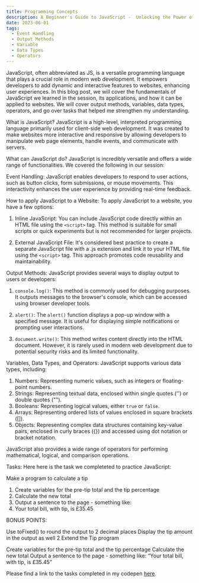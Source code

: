 ```yaml
---
title: Programming Concepts
description: A Beginner's Guide to JavaScript -  Unlocking the Power of Web Development
date: 2023-06-01
tags:
  - Event Handling
  - Output Methods
  - Variable
  - Data Types 
  - Operators
---
```


JavaScript, often abbreviated as JS, is a versatile programming language that plays a crucial role in modern web development. It empowers developers to add dynamic and interactive features to websites, enhancing user experiences. In this blog post, we will cover the fundamentals of JavaScript we learned in the session, its applications, and how it can be applied to websites. We will cover output methods, variables, data types, operators, and go over tasks that helped me strengthen my understanding.

What is JavaScript?
JavaScript is a high-level, interpreted programming language primarily used for client-side web development. It was created to make websites more interactive and responsive by allowing developers to manipulate web page elements, handle events, and communicate with servers.

What can JavaScript do?
JavaScript is incredibly versatile and offers a wide range of functionalities. We covered the following in our session:

Event Handling: JavaScript enables developers to respond to user actions, such as button clicks, form submissions, or mouse movements. This interactivity enhances the user experience by providing real-time feedback.

How to apply JavaScript to a Website:
To apply JavaScript to a website, you have a few options:

1. Inline JavaScript: You can include JavaScript code directly within an HTML file using the `<script>` tag. This method is suitable for small scripts or quick experiments but is not recommended for larger projects.

2. External JavaScript File: It's considered best practice to create a separate JavaScript file with a .js extension and link it to your HTML file using the `<script>` tag. This approach promotes code reusability and maintainability.

Output Methods:
JavaScript provides several ways to display output to users or developers:

1. `console.log()`: This method is commonly used for debugging purposes. It outputs messages to the browser's console, which can be accessed using browser developer tools.

2. `alert()`: The `alert()` function displays a pop-up window with a specified message. It is useful for displaying simple notifications or prompting user interactions.

3. `document.write()`: This method writes content directly into the HTML document. However, it is rarely used in modern web development due to potential security risks and its limited functionality.

Variables, Data Types, and Operators:
JavaScript supports various data types, including:

1. Numbers: Representing numeric values, such as integers or floating-point numbers.
2. Strings: Representing textual data, enclosed within single quotes ('') or double quotes ("").
3. Booleans: Representing logical values, either `true` or `false`.
4. Arrays: Representing ordered lists of values enclosed in square brackets ([]).
5. Objects: Representing complex data structures containing key-value pairs, enclosed in curly braces ({}) and accessed using dot notation or bracket notation.

JavaScript also provides a wide range of operators for performing mathematical, logical, and comparison operations.

Tasks:
Here here is the task we completeted to practice JavaScript:

Make a program to calculate a tip

1. Create variables for the pre-tip total and the tip percentage
2. Calculate the new total
3. Output a sentence to the page - something like:
4. Your total bill, with tip, is £35.45

BONUS POINTS:

Use toFixed() to round the output to 2 decimal places
Display the tip amount in the output as well
2 Extend the Tip program

Create variables for the pre-tip total and the tip percentage
Calculate the new total
Output a sentence to the page - something like:
“Your total bill, with tip, is £35.45”


Please find a link to the tasks completed in my codepen <a href="https://codepen.io/C-siegel31/pen/bGmWQdO?editors=1101">here</a>.